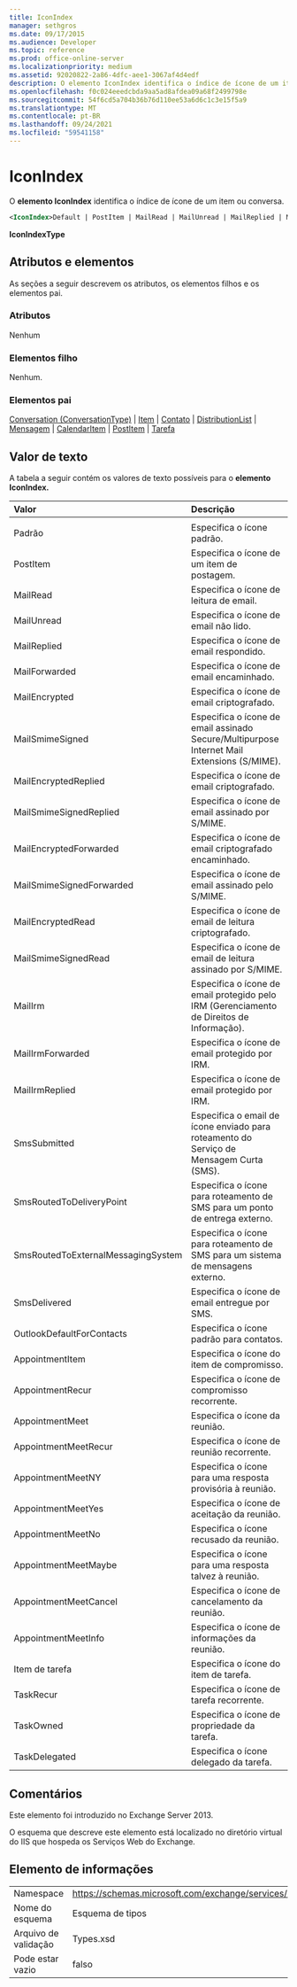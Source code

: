 ```yaml
---
title: IconIndex
manager: sethgros
ms.date: 09/17/2015
ms.audience: Developer
ms.topic: reference
ms.prod: office-online-server
ms.localizationpriority: medium
ms.assetid: 92020822-2a86-4dfc-aee1-3067af4d4edf
description: O elemento IconIndex identifica o índice de ícone de um item ou conversa.
ms.openlocfilehash: f0c024eeedcbda9aa5ad8afdea09a68f2499798e
ms.sourcegitcommit: 54f6cd5a704b36b76d110ee53a6d6c1c3e15f5a9
ms.translationtype: MT
ms.contentlocale: pt-BR
ms.lasthandoff: 09/24/2021
ms.locfileid: "59541158"
---
```

# <a name="iconindex"></a>IconIndex

O **elemento IconIndex** identifica o índice de ícone de um item ou conversa. 
  
```XML
<IconIndex>Default | PostItem | MailRead | MailUnread | MailReplied | MailForwarded | MailEncrypted | MailSmimeSigned | MailEncrytedReplied | MailSmimeSignedReplied | MailEncryptedForwarded | MailSmimeSignedForwarded | MailEncryptedRead | MailSmimeSignedRead | MailIrm | MailIrmForwarded | MailIrmReplied | SmsSubmitted | SmsRoutedToDeliveryPoint | SmsRoutedToExternalMessagingSystem | SmsDelivered | OutlookDefaultForContacts | AppointmentItem | AppointmentRecur | AppointmentMeet | AppointmentMeetRecur | AppointmentMeetNY | AppointmentMeetYes | AppointmentMeetNo | AppointmentMeetMaybe | AppointmentMeetCancel | AppointmentMeetInfo | TaskItem | TaskRecur | TaskOwned | TaskDelegated</IconIndex>
```

 **IconIndexType**
## <a name="attributes-and-elements"></a>Atributos e elementos

As seções a seguir descrevem os atributos, os elementos filhos e os elementos pai.
  
### <a name="attributes"></a>Atributos

Nenhum
  
### <a name="child-elements"></a>Elementos filho

Nenhum.
  
### <a name="parent-elements"></a>Elementos pai

[Conversation (ConversationType)](conversation-conversationtype.md)  |  [Item](item.md)  |  [Contato](contact.md)  |  [DistributionList](distributionlist.md)  |  [Mensagem](message-ex15websvcsotherref.md)  |  [CalendarItem](calendaritem.md)  |  [PostItem](postitem.md)  |  [Tarefa](task.md)
  
## <a name="text-value"></a>Valor de texto

A tabela a seguir contém os valores de texto possíveis para o **elemento IconIndex.** 
  
|**Valor**|**Descrição**|
|:-----|:-----|
|||
|Padrão  <br/> |Especifica o ícone padrão.  <br/> |
|PostItem  <br/> |Especifica o ícone de um item de postagem.  <br/> |
|MailRead  <br/> |Especifica o ícone de leitura de email.  <br/> |
|MailUnread  <br/> |Especifica o ícone de email não lido.  <br/> |
|MailReplied  <br/> |Especifica o ícone de email respondido.  <br/> |
|MailForwarded  <br/> |Especifica o ícone de email encaminhado.  <br/> |
|MailEncrypted  <br/> |Especifica o ícone de email criptografado.  <br/> |
|MailSmimeSigned  <br/> |Especifica o ícone de email assinado Secure/Multipurpose Internet Mail Extensions (S/MIME).  <br/> |
|MailEncryptedReplied  <br/> |Especifica o ícone de email criptografado.  <br/> |
|MailSmimeSignedReplied  <br/> |Especifica o ícone de email assinado por S/MIME.  <br/> |
|MailEncryptedForwarded  <br/> |Especifica o ícone de email criptografado encaminhado.  <br/> |
|MailSmimeSignedForwarded  <br/> |Especifica o ícone de email assinado pelo S/MIME.  <br/> |
|MailEncryptedRead  <br/> |Especifica o ícone de email de leitura criptografado.  <br/> |
|MailSmimeSignedRead  <br/> |Especifica o ícone de email de leitura assinado por S/MIME.  <br/> |
|MailIrm  <br/> |Especifica o ícone de email protegido pelo IRM (Gerenciamento de Direitos de Informação).  <br/> |
|MailIrmForwarded  <br/> |Especifica o ícone de email protegido por IRM.  <br/> |
|MailIrmReplied  <br/> |Especifica o ícone de email protegido por IRM.  <br/> |
|SmsSubmitted  <br/> |Especifica o email de ícone enviado para roteamento do Serviço de Mensagem Curta (SMS).  <br/> |
|SmsRoutedToDeliveryPoint  <br/> |Especifica o ícone para roteamento de SMS para um ponto de entrega externo.  <br/> |
|SmsRoutedToExternalMessagingSystem  <br/> |Especifica o ícone para roteamento de SMS para um sistema de mensagens externo.  <br/> |
|SmsDelivered  <br/> |Especifica o ícone de email entregue por SMS.  <br/> |
|OutlookDefaultForContacts  <br/> |Especifica o ícone padrão para contatos.  <br/> |
|AppointmentItem  <br/> |Especifica o ícone do item de compromisso.  <br/> |
|AppointmentRecur  <br/> |Especifica o ícone de compromisso recorrente.  <br/> |
|AppointmentMeet  <br/> |Especifica o ícone da reunião.  <br/> |
|AppointmentMeetRecur  <br/> |Especifica o ícone de reunião recorrente.  <br/> |
|AppointmentMeetNY  <br/> |Especifica o ícone para uma resposta provisória à reunião.  <br/> |
|AppointmentMeetYes  <br/> |Especifica o ícone de aceitação da reunião.  <br/> |
|AppointmentMeetNo  <br/> |Especifica o ícone recusado da reunião.  <br/> |
|AppointmentMeetMaybe  <br/> |Especifica o ícone para uma resposta talvez à reunião.  <br/> |
|AppointmentMeetCancel  <br/> |Especifica o ícone de cancelamento da reunião.  <br/> |
|AppointmentMeetInfo  <br/> |Especifica o ícone de informações da reunião.  <br/> |
|Item de tarefa  <br/> |Especifica o ícone do item de tarefa.  <br/> |
|TaskRecur  <br/> |Especifica o ícone de tarefa recorrente.  <br/> |
|TaskOwned  <br/> |Especifica o ícone de propriedade da tarefa.  <br/> |
|TaskDelegated  <br/> |Especifica o ícone delegado da tarefa.  <br/> |
   
## <a name="remarks"></a>Comentários

Este elemento foi introduzido no Exchange Server 2013.
  
O esquema que descreve este elemento está localizado no diretório virtual do IIS que hospeda os Serviços Web do Exchange.
  
## <a name="element-information"></a>Elemento de informações

|||
|:-----|:-----|
|Namespace  <br/> |https://schemas.microsoft.com/exchange/services/2006/types  <br/> |
|Nome do esquema  <br/> |Esquema de tipos  <br/> |
|Arquivo de validação  <br/> |Types.xsd  <br/> |
|Pode estar vazio  <br/> |falso  <br/> |
   

